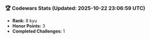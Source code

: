 ### 🏆 Codewars Stats (Updated: 2025-10-22 23:06:59 UTC)

- **Rank:** 8 kyu
- **Honor Points:** 3
- **Completed Challenges:** 1
